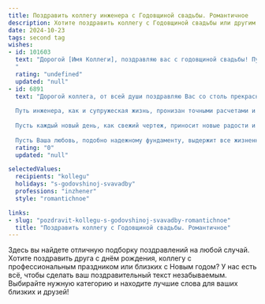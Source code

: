 ```yaml
---
title: Поздравить коллегу инженера с Годовщиной свадьбы. Романтичное
description: Хотите поздравить коллегу с Годовщиной свадьбы или другим праздником? Наш ИИ создаст незабываемое поздравление, а вы обязательно выделитесь среди других.  
date: 2024-10-23
tags: second tag
wishes:
- id: 101603
  text: "Дорогой [Имя Коллеги], поздравляю вас с годовщиной свадьбы! Пусть ваша любовь, крепкая и надёжная, как лучшие инженерные конструкции, с каждым годом становится всё прекраснее и ярче. Желаю вам океана нежности, безбрежного счастья и долгих-долгих лет совместной жизни, полной любви и взаимопонимания!
  "
  rating: "undefined"
  updated: "null"
- id: 6891
  text: "Дорогой коллега, от всей души поздравляю Вас со столь прекрасным торжеством - годовщиной Вашей свадьбы! В этот знаменательный день хочется выразить Вам наше искреннее восхищение крепким союзом, который Вы создали с Вашей супругой.
  
  Путь инженера, как и супружеская жизнь, пронизан точными расчетами и прочными конструкциями. Вы мастерски воздвигаете здания, воплощая в реальность грандиозные проекты. Так же и Ваша семья стала оплотом любви, надежности и взаимопонимания.
  
  Пусть каждый новый день, как свежий чертеж, приносит новые радости и открытия. Желаем Вам неисчерпаемого вдохновения в семейной жизни и головокружительного успеха в профессиональной деятельности.
  
  Пусть Ваша любовь, подобно надежному фундаменту, выдержит все жизненные испытания. Храните нежность в сердцах, а тепло домашнего очага согревает Вас долгие годы. С праздником!"
  rating: "0"
  updated: "null"

selectedValues:
  recipients: "kollegu"
  holidays: "s-godovshinoj-svavadby"
  professions: "inzhener"
  style: "romantichnoe"

links:
- slug: "pozdravit-kollegu-s-godovshinoj-svavadby-romantichnoe"
  title: "Поздравить коллегу с Годовщиной свадьбы. Романтичное"
---
```


Здесь вы найдете отличную подборку поздравлений на любой случай. 
Хотите поздравить друга с днём рождения, коллегу с профессиональным праздником или близких с Новым годом? У нас есть всё, чтобы сделать ваш поздравительный текст незабываемым. Выбирайте нужную категорию и находите лучшие слова для ваших близких и друзей!
